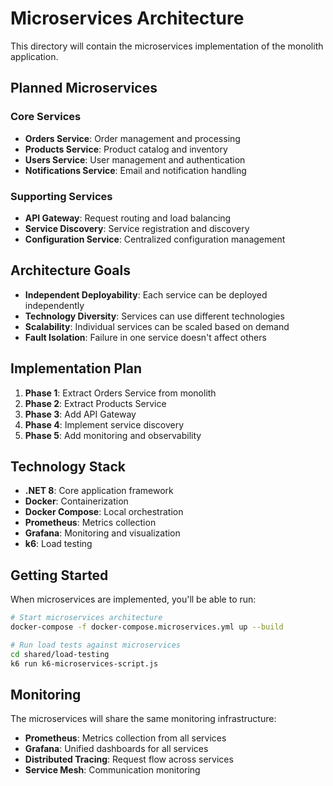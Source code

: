 # Microservices Architecture

This directory will contain the microservices implementation of the monolith application.

## Planned Microservices

### Core Services
- **Orders Service**: Order management and processing
- **Products Service**: Product catalog and inventory
- **Users Service**: User management and authentication
- **Notifications Service**: Email and notification handling

### Supporting Services
- **API Gateway**: Request routing and load balancing
- **Service Discovery**: Service registration and discovery
- **Configuration Service**: Centralized configuration management

## Architecture Goals

- **Independent Deployability**: Each service can be deployed independently
- **Technology Diversity**: Services can use different technologies
- **Scalability**: Individual services can be scaled based on demand
- **Fault Isolation**: Failure in one service doesn't affect others

## Implementation Plan

1. **Phase 1**: Extract Orders Service from monolith
2. **Phase 2**: Extract Products Service
3. **Phase 3**: Add API Gateway
4. **Phase 4**: Implement service discovery
5. **Phase 5**: Add monitoring and observability

## Technology Stack

- **.NET 8**: Core application framework
- **Docker**: Containerization
- **Docker Compose**: Local orchestration
- **Prometheus**: Metrics collection
- **Grafana**: Monitoring and visualization
- **k6**: Load testing

## Getting Started

When microservices are implemented, you'll be able to run:

```bash
# Start microservices architecture
docker-compose -f docker-compose.microservices.yml up --build

# Run load tests against microservices
cd shared/load-testing
k6 run k6-microservices-script.js
```

## Monitoring

The microservices will share the same monitoring infrastructure:
- **Prometheus**: Metrics collection from all services
- **Grafana**: Unified dashboards for all services
- **Distributed Tracing**: Request flow across services
- **Service Mesh**: Communication monitoring
